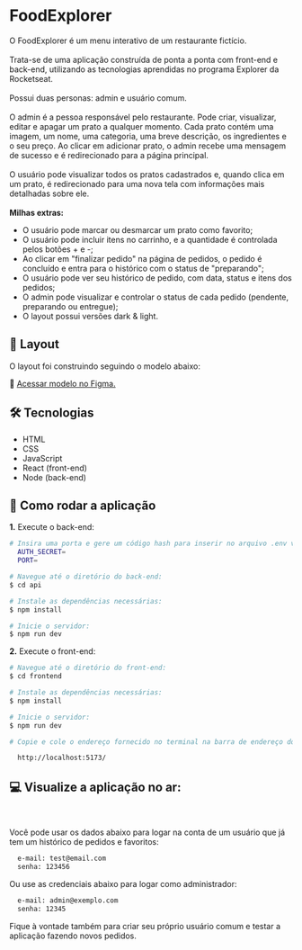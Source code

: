 # FoodExplorer

O FoodExplorer é um menu interativo de um restaurante fictício.
<br><br>
Trata-se de uma aplicação construída de ponta a ponta com front-end e back-end, utilizando as tecnologias aprendidas no programa Explorer da Rocketseat.
<br><br>
Possui duas personas: admin e usuário comum.
<br><br>
O admin é a pessoa responsável pelo restaurante. Pode criar, visualizar, editar e apagar um prato a qualquer momento. Cada prato contém uma imagem, um nome, uma categoria, uma breve descrição, os ingredientes e o seu preço. Ao clicar em adicionar prato, o admin recebe uma mensagem de sucesso e é redirecionado para a página principal.
<br><br>
O usuário pode visualizar todos os pratos cadastrados e, quando clica em um prato, é redirecionado para uma nova tela com informações mais detalhadas sobre ele.
<br><br>
<strong>Milhas extras:</strong>
- O usuário pode marcar ou desmarcar um prato como favorito;
- O usuário pode incluir itens no carrinho, e a quantidade é controlada pelos botões + e -;
- Ao clicar em "finalizar pedido" na página de pedidos, o pedido é concluído e entra para o histórico com o status de "preparando";
- O usuário pode ver seu histórico de pedido, com data, status e itens dos pedidos;
- O admin pode visualizar e controlar o status de cada pedido (pendente, preparando ou entregue);
- O layout possui versões dark & light.

## 🎨 Layout
O layout foi construindo seguindo o modelo abaixo:

🔗 <a href="https://www.figma.com/community/file/1196874589259687769/food-explorer-v2" target="_blank">Acessar modelo no Figma.</a>

## 🛠 Tecnologias
- HTML
- CSS
- JavaScript
- React (front-end)
- Node (back-end)

## 🚀 Como rodar a aplicação



<strong>1.</strong> Execute o back-end:

```bash
# Insira uma porta e gere um código hash para inserir no arquivo .env vazio:
  AUTH_SECRET=
  PORT=

# Navegue até o diretório do back-end:
$ cd api

# Instale as dependências necessárias:
$ npm install

# Inicie o servidor:
$ npm run dev
```

<strong>2.</strong> Execute o front-end:

```bash
# Navegue até o diretório do front-end:
$ cd frontend

# Instale as dependências necessárias:
$ npm install

# Inicie o servidor:
$ npm run dev

# Copie e cole o endereço fornecido no terminal na barra de endereço do seu navegador. O endereço usado na criação do projeto foi:

  http://localhost:5173/
```

## 💻 Visualize a aplicação no ar:
<br><br>
Você pode usar os dados abaixo para logar na conta de um usuário que já tem um histórico de pedidos e favoritos:

```bash
  e-mail: test@email.com
  senha: 123456
```

Ou use as credenciais abaixo para logar como administrador:

```bash
  e-mail: admin@exemplo.com
  senha: 12345
```

Fique à vontade também para criar seu próprio usuário comum e testar a aplicação fazendo novos pedidos.

